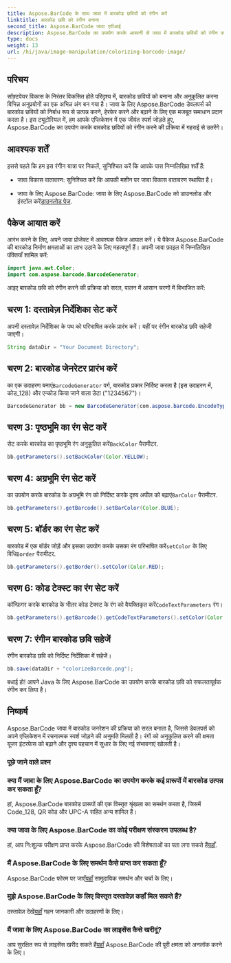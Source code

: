```yaml
---
title: Aspose.BarCode के साथ जावा में बारकोड छवियों को रंगीन करें
linktitle: बारकोड छवि को रंगीन बनाना
second_title: Aspose.BarCode जावा एपीआई
description: Aspose.BarCode का उपयोग करके आसानी से जावा में बारकोड छवियों को रंगीन करना सीखें। जीवंत और आकर्षक परिणामों के लिए हमारी चरण-दर-चरण मार्गदर्शिका का पालन करें।
type: docs
weight: 13
url: /hi/java/image-manipulation/colorizing-barcode-image/
---
```


## परिचय

सॉफ़्टवेयर विकास के निरंतर विकसित होते परिदृश्य में, बारकोड छवियों को बनाना और अनुकूलित करना विभिन्न अनुप्रयोगों का एक अभिन्न अंग बन गया है। जावा के लिए Aspose.BarCode डेवलपर्स को बारकोड छवियों को निर्बाध रूप से उत्पन्न करने, हेरफेर करने और बढ़ाने के लिए एक मजबूत समाधान प्रदान करता है। इस ट्यूटोरियल में, हम आपके एप्लिकेशन में एक जीवंत स्पर्श जोड़ते हुए, Aspose.BarCode का उपयोग करके बारकोड छवियों को रंगीन करने की प्रक्रिया में गहराई से उतरेंगे।

## आवश्यक शर्तें

इससे पहले कि हम इस रंगीन यात्रा पर निकलें, सुनिश्चित करें कि आपके पास निम्नलिखित शर्तें हैं:

- जावा विकास वातावरण: सुनिश्चित करें कि आपकी मशीन पर जावा विकास वातावरण स्थापित है।

-  जावा के लिए Aspose.BarCode: जावा के लिए Aspose.BarCode को डाउनलोड और इंस्टॉल करें[डाउनलोड पेज](https://releases.aspose.com/barcode/java/).

## पैकेज आयात करें

आरंभ करने के लिए, अपने जावा प्रोजेक्ट में आवश्यक पैकेज आयात करें। ये पैकेज Aspose.BarCode की बारकोड निर्माण क्षमताओं का लाभ उठाने के लिए महत्वपूर्ण हैं। अपनी जावा फ़ाइल में निम्नलिखित पंक्तियाँ शामिल करें:

```java
import java.awt.Color;
import com.aspose.barcode.BarcodeGenerator;
```

आइए बारकोड छवि को रंगीन करने की प्रक्रिया को सरल, पालन में आसान चरणों में विभाजित करें:

## चरण 1: दस्तावेज़ निर्देशिका सेट करें

अपनी दस्तावेज़ निर्देशिका के पथ को परिभाषित करके प्रारंभ करें। यहीं पर रंगीन बारकोड छवि सहेजी जाएगी।

```java
String dataDir = "Your Document Directory";
```

## चरण 2: बारकोड जेनरेटर प्रारंभ करें

 का एक उदाहरण बनाएं`BarcodeGenerator` वर्ग, बारकोड प्रकार निर्दिष्ट करता है (इस उदाहरण में, कोड_128) और एन्कोड किया जाने वाला डेटा ("1234567")।

```java
BarcodeGenerator bb = new BarcodeGenerator(com.aspose.barcode.EncodeTypes.CODE_128, "1234567");
```

## चरण 3: पृष्ठभूमि का रंग सेट करें

 सेट करके बारकोड का पृष्ठभूमि रंग अनुकूलित करें`BackColor` पैरामीटर.

```java
bb.getParameters().setBackColor(Color.YELLOW);
```

## चरण 4: अग्रभूमि रंग सेट करें

 का उपयोग करके बारकोड के अग्रभूमि रंग को निर्दिष्ट करके दृश्य अपील को बढ़ाएं`BarColor` पैरामीटर.

```java
bb.getParameters().getBarcode().setBarColor(Color.BLUE);
```

## चरण 5: बॉर्डर का रंग सेट करें

 बारकोड में एक बॉर्डर जोड़ें और इसका उपयोग करके उसका रंग परिभाषित करें`setColor` के लिए विधि`Border` पैरामीटर.

```java
bb.getParameters().getBorder().setColor(Color.RED);
```

## चरण 6: कोड टेक्स्ट का रंग सेट करें

 कॉन्फ़िगर करके बारकोड के भीतर कोड टेक्स्ट के रंग को वैयक्तिकृत करें`CodeTextParameters` रंग।

```java
bb.getParameters().getBarcode().getCodeTextParameters().setColor(Color.RED);
```

## चरण 7: रंगीन बारकोड छवि सहेजें

रंगीन बारकोड छवि को निर्दिष्ट निर्देशिका में सहेजें।

```java
bb.save(dataDir + "colorizeBarcode.png");
```

बधाई हो! आपने Java के लिए Aspose.BarCode का उपयोग करके बारकोड छवि को सफलतापूर्वक रंगीन कर लिया है।

## निष्कर्ष

Aspose.BarCode जावा में बारकोड जनरेशन की प्रक्रिया को सरल बनाता है, जिससे डेवलपर्स को अपने एप्लिकेशन में रचनात्मक स्पर्श जोड़ने की अनुमति मिलती है। रंगों को अनुकूलित करने की क्षमता यूजर इंटरफेस को बढ़ाने और दृश्य पहचान में सुधार के लिए नई संभावनाएं खोलती है।

### पूछे जाने वाले प्रश्न

### क्या मैं जावा के लिए Aspose.BarCode का उपयोग करके कई प्रारूपों में बारकोड उत्पन्न कर सकता हूँ?
हां, Aspose.BarCode बारकोड प्रारूपों की एक विस्तृत श्रृंखला का समर्थन करता है, जिसमें Code_128, QR कोड और UPC-A सहित अन्य शामिल हैं।

### क्या जावा के लिए Aspose.BarCode का कोई परीक्षण संस्करण उपलब्ध है?
 हां, आप नि:शुल्क परीक्षण प्राप्त करके Aspose.BarCode की विशेषताओं का पता लगा सकते हैं[यहाँ](https://releases.aspose.com/).

### मैं Aspose.BarCode के लिए समर्थन कैसे प्राप्त कर सकता हूँ?
 Aspose.BarCode फोरम पर जाएँ[यहाँ](https://forum.aspose.com/c/barcode/13) सामुदायिक समर्थन और चर्चा के लिए।

### मुझे Aspose.BarCode के लिए विस्तृत दस्तावेज़ कहाँ मिल सकते हैं?
 दस्तावेज़ देखें[यहाँ](https://reference.aspose.com/barcode/java/) गहन जानकारी और उदाहरणों के लिए।

### मैं जावा के लिए Aspose.BarCode का लाइसेंस कैसे खरीदूं?
 आप सुरक्षित रूप से लाइसेंस खरीद सकते हैं[यहाँ](https://purchase.aspose.com/buy) Aspose.BarCode की पूरी क्षमता को अनलॉक करने के लिए।
